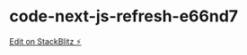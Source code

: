 # code-next-js-refresh-e66nd7

[Edit on StackBlitz ⚡️](https://stackblitz.com/edit/code-next-js-refresh-e66nd7)